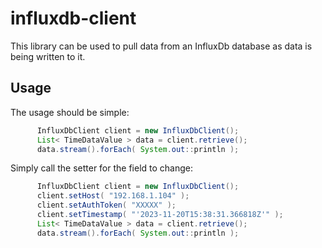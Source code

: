 # influxdb-client
This library can be used to pull data from an InfluxDb database as data is being written to it.

## Usage
The usage should be simple:
```java
      InfluxDbClient client = new InfluxDbClient();
      List< TimeDataValue > data = client.retrieve();
      data.stream().forEach( System.out::println );
```
Simply call the setter for the field to change:
```java
      InfluxDbClient client = new InfluxDbClient();
      client.setHost( "192.168.1.104" );
      client.setAuthToken( "XXXXX" );
      client.setTimestamp( "'2023-11-20T15:38:31.366818Z'" );
      List< TimeDataValue > data = client.retrieve();
      data.stream().forEach( System.out::println );
```
